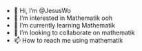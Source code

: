 - 👋 Hi, I’m @JesusWo
- 👀 I’m interested in Mathematik ooh
- 🌱 I’m currently learning Mathematik
- 💞️ I’m looking to collaborate on mathematik
- 📫 How to reach me using mathematik

<!---
JesusWo/JesusWo is a ✨ special ✨ repository because its `README.md` (this file) appears on your GitHub profile.
You can click the Preview link to take a look at your changes.
--->
